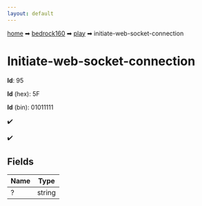 ```yaml
---
layout: default
---
```


[home](/) ➡ [bedrock160](/protocol/bedrock160) ➡ [play](/protocol/bedrock160/play) ➡ initiate-web-socket-connection

# Initiate-web-socket-connection

**Id**: 95

**Id** (hex): 5F

**Id** (bin): 01011111

✔️

✔️

## Fields

Name | Type
---|---
? | string

